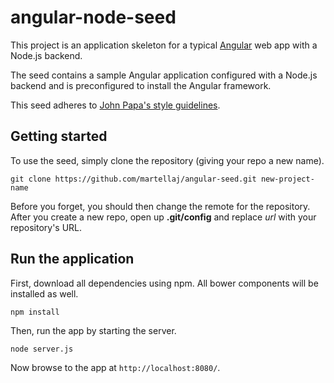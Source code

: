# angular-node-seed

This project is an application skeleton for a typical [Angular](http://angularjs.org/) web app with a Node.js backend.

The seed contains a sample Angular application configured with a Node.js backend and is preconfigured to install the Angular framework. 

This seed adheres to [John Papa's style guidelines](https://github.com/johnpapa/angular-styleguide).

## Getting started

To use the seed, simply clone the repository (giving your repo a new name).

```
git clone https://github.com/martellaj/angular-seed.git new-project-name
```

Before you forget, you should then change the remote for the repository. After you create a new repo, open up **.git/config** and replace *url* with your repository's URL. 

## Run the application

First, download all dependencies using npm. All bower components will be installed as well.

```
npm install
```

Then, run the app by starting the server.

```
node server.js
```

Now browse to the app at `http://localhost:8080/`.


